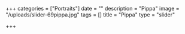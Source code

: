 +++
categories = ["Portraits"]
date = ""
description = "Pippa"
image = "/uploads/slider-69pippa.jpg"
tags = []
title = "Pippa"
type = "slider"

+++
